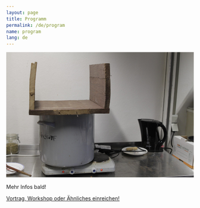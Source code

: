 ```yaml
---
layout: page
title: Programm
permalink: /de/program
name: program
lang: de
---
```


![](/assets/img/topf.jpg)

Mehr Infos bald!

[Vortrag, Workshop oder Ähnliches einreichen!](/de/submit-program)
